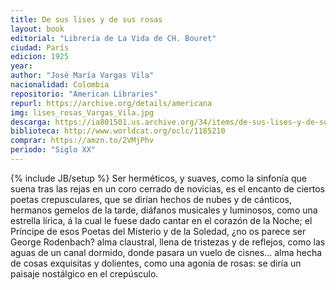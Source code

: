 ```yaml
---
title: De sus lises y de sus rosas
layout: book
editorial: "Librería de La Vida de CH. Bouret"
ciudad: París
edicion: 1925
year: 
author: "José María Vargas Vila"
nacionalidad: Colombia
repositorio: "American Libraries"
repurl: https://archive.org/details/americana
img: lises_rosas_Vargas_Vila.jpg
descarga: https://ia801501.us.archive.org/34/items/de-sus-lises-y-de-sus-rosas-vargas-vila/De%20sus%20lises%20y%20de%20sus%20rosas%20-%20Vargas%20Vila.pdf
biblioteca: http://www.worldcat.org/oclc/1185210
comprar: https://amzn.to/2VMjPhv
periodo: "Siglo XX"
---
```

{% include JB/setup %}
Ser herméticos, y suaves, como la sinfonía que suena tras las rejas en un coro cerrado de novicias, es el encanto de ciertos poetas crepusculares, que se dirían hechos de nubes y de cánticos, hermanos gemelos de la tarde, diáfanos musicales y luminosos, como una estrella lírica, á la cual le fuese dado cantar en el corazón de la Noche; el Príncipe de esos Poetas del Misterio y de la Soledad, ¿no os parece ser George Rodenbach? alma claustral, llena de tristezas y de reflejos, como las aguas de un canal dormido, donde pasara un vuelo de cisnes... alma hecha de cosas exquisitas y dolientes, como una agonía de rosas: se diría un paisaje nostálgico en el crepúsculo.
